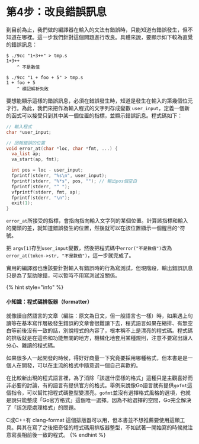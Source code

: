 # 第4步：改良錯誤訊息

到目前為止，我們做的編譯器在輸入的文法有錯誤時，只能知道有錯誤發生，但不知道在哪裡。這一步我們針對這個問題進行改良。具體來說，要顯示如下較為直覺的錯誤訊息：

```text
$ ./9cc "1+3++" > tmp.s
1+3++
    ^ 不是數值

$ ./9cc "1 + foo + 5" > tmp.s
1 + foo + 5
    ^ 標記解析失敗
```

要想能顯示這樣的錯誤訊息，必須在錯誤發生時，知道是發生在輸入的第幾個位元才行。為此，我們來把作為輸入程式的文字列存成變數 `user_input`，定義一個新的函式可以接受只到其中某一個位置的指標，並顯示錯誤訊息。程式碼如下：

```c
// 輸入程式
char *user_input;

// 回報錯誤的位置
void error_at(char *loc, char *fmt, ...) {
  va_list ap;
  va_start(ap, fmt);

  int pos = loc - user_input;
  fprintf(stderr, "%s\n", user_input);
  fprintf(stderr, "%*s", pos, ""); // 輸出pos個空白
  fprintf(stderr, "^ ");
  vfprintf(stderr, fmt, ap);
  fprintf(stderr, "\n");
  exit(1);
}
```

 `error_at`所接受的指標，會指向指向輸入文字列的某個位置。計算該指標和輸入的開頭的差，就知道錯誤發生的位置，然後就可以在該位置顯示一個醒目的`^`符號。

把 `argv[1]`存到`user_input`變數，然後把程式碼中`error("不是數值")`改為 `error_at(token->str, "不是數值")`，這一步就完成了。

實用的編譯器也應該要針對輸入有錯誤時的行為寫測試，但現階段，輸出錯誤訊息只是為了幫助除錯，可以暫時不用寫測試沒關係。

{% hint style="info" %}
#### 小知識：程式碼排版器（formatter）

就像讀自然語言的文章（編註：原文為日文，但一般語言也一樣）時，如果遇上句讀等在基本寫作層級發生錯誤的文章會很難讀下去，程式語言如果在縮排、有無空白等前後沒有一致的話，別說程式的內容了，根本稱不上是漂亮的程式碼。程式碼的排版就是在這些和功能無關的地方，機械化地套用某種規則，注意不要寫出讓人分心、難讀的程式碼。

如果很多人一起開發的時候，得好好商量一下究竟要採用哪種格式，但本書是是一個人在開發，可以在主流的格式中隨意選一個自己喜歡的。

在比較新出現的程式語言裡，為了消除「該選什麼樣的格式」這種只是主觀喜好而非必要的討論，有的語言有提供官方的格式。舉例來說像Go語言就有提供`gofmt`這個指令，可以幫忙把程式碼整型變漂亮。`gofmt`並沒有選擇格式風格的選項，也就是說只能整成「Go官方格式」這個唯一選擇。因為不給選擇的空間，Go完全解決了「該怎麼處理格式」的問題。

C或C++有 clang-format 這個排版器可以用，但本書並不想推薦要使用這類工具。與其在寫了之後把奇怪的程式碼用排版器整型，不如試著一開始寫的時候就注意寫長相前後一致的程式。
{% endhint %}

